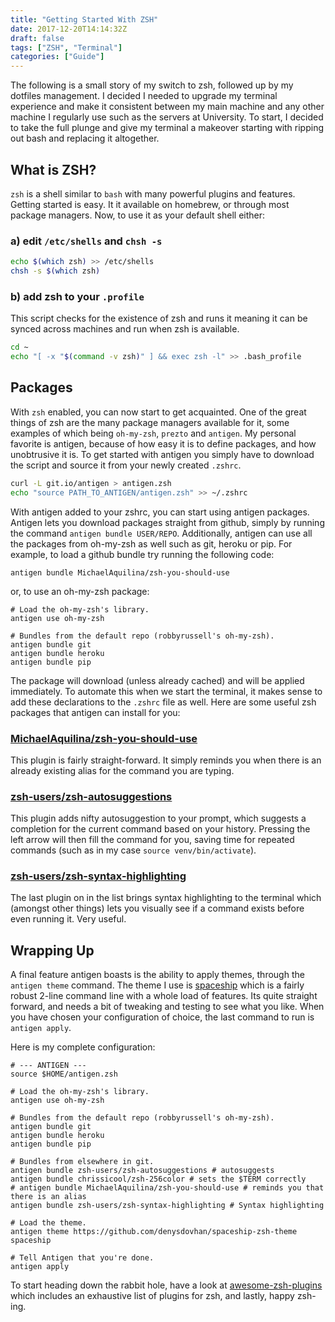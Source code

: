 ```yaml
---
title: "Getting Started With ZSH"
date: 2017-12-20T14:14:32Z
draft: false
tags: ["ZSH", "Terminal"]
categories: ["Guide"]
---
```


The following is a small story of my switch to zsh, followed up by my dotfiles management. I decided I needed to
upgrade my terminal experience and make it consistent between my main machine and any other machine I regularly use
such as the servers at University. To start, I decided to take the full plunge and give my terminal a makeover
starting with ripping out bash and replacing it altogether.

## What is ZSH?

`zsh` is a shell similar to `bash` with many powerful plugins and features. Getting started is easy. It it available on
homebrew, or through most package managers. Now, to use it as your default shell either:

### a) edit `/etc/shells` and `chsh -s`

```bash
echo $(which zsh) >> /etc/shells
chsh -s $(which zsh)
```
    
### b) add zsh to your `.profile` 

This script checks for the existence of zsh and runs it
meaning it can be synced across machines and run when zsh is available.

```bash
cd ~
echo "[ -x "$(command -v zsh)" ] && exec zsh -l" >> .bash_profile
```    

## Packages

With `zsh` enabled, you can now start to get acquainted. One of the great things of zsh are the many package managers
available for it, some examples of which being `oh-my-zsh`, `prezto` and `antigen`. My personal favorite is antigen,
because of how easy it is to define packages, and how unobtrusive it is. To get started with antigen you simply have to
download the script and source it from your newly created `.zshrc`.

```bash
curl -L git.io/antigen > antigen.zsh
echo "source PATH_TO_ANTIGEN/antigen.zsh" >> ~/.zshrc
```

With antigen added to your zshrc, you can start using antigen packages. Antigen lets you download packages straight from
github, simply by running the command `antigen bundle USER/REPO`. Additionally, antigen can use all the packages from 
oh-my-zsh as well such as git, heroku or pip. For example, to load a github bundle try running the following code:

    antigen bundle MichaelAquilina/zsh-you-should-use
    
or, to use an oh-my-zsh package:

    # Load the oh-my-zsh's library.
    antigen use oh-my-zsh
    
    # Bundles from the default repo (robbyrussell's oh-my-zsh).
    antigen bundle git
    antigen bundle heroku
    antigen bundle pip

The package will download (unless already cached) and will be applied immediately. To automate this when we start the
terminal, it makes sense to add these declarations to the `.zshrc` file as well. Here are some useful zsh packages that 
antigen can install for you:

### [MichaelAquilina/zsh-you-should-use](https://www.github.com/MichaelAquilina/zsh-you-should-use)

This plugin is fairly straight-forward. It simply reminds you when there is an already existing alias for the command
you are typing.

### [zsh-users/zsh-autosuggestions](https://www.github.com/zsh-users/zsh-autosuggestions)

This plugin adds nifty autosuggestion to your prompt, which suggests a completion for the current command based on your
history. Pressing the left arrow will then fill the command for you, saving time for repeated commands (such as in my
case `source venv/bin/activate`).

### [zsh-users/zsh-syntax-highlighting](https://www.github.com/zsh-users/zsh-syntax-highlighting)

The last plugin on in the list brings syntax highlighting to the terminal which (amongst other things) lets you visually
see if a command exists before even running it. Very useful.

## Wrapping Up

A final feature antigen boasts is the ability to apply themes, through the `antigen theme` command. The theme I use is
[spaceship](https://github.com/denysdovhan/spaceship-zsh-theme) which is a fairly robust 2-line command line with
a whole load of features. Its quite straight forward, and needs a bit of tweaking and testing to see what you like. When
you have chosen your configuration of choice, the last command to run is `antigen apply`.

Here is my complete configuration:
    
    # --- ANTIGEN ---
    source $HOME/antigen.zsh
    
    # Load the oh-my-zsh's library.
    antigen use oh-my-zsh
    
    # Bundles from the default repo (robbyrussell's oh-my-zsh).
    antigen bundle git
    antigen bundle heroku
    antigen bundle pip
    
    # Bundles from elsewhere in git.
    antigen bundle zsh-users/zsh-autosuggestions # autosuggests
    antigen bundle chrissicool/zsh-256color # sets the $TERM correctly
    # antigen bundle MichaelAquilina/zsh-you-should-use # reminds you that there is an alias
    antigen bundle zsh-users/zsh-syntax-highlighting # Syntax highlighting
    
    # Load the theme.
    antigen theme https://github.com/denysdovhan/spaceship-zsh-theme spaceship
    
    # Tell Antigen that you're done.
    antigen apply

To start heading down the rabbit hole, have a look at [awesome-zsh-plugins](https://github.com/unixorn/awesome-zsh-plugins)
which includes an exhaustive list of plugins for zsh, and lastly, happy zsh-ing.